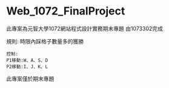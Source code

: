 # Web_1072_FinalProject
此專案為元智大學1072網站程式設計實務期末專題
由1073302完成

  規則:
  時限內踩格子數量多的獲勝



	控制:
    P1移動:W、A、S、D
    P2移動:I、J、K、L

此專案僅於期末專題
